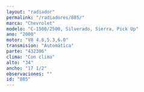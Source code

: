 ```yaml
---
layout: "radiador"
permalink: "/radiadores/885/"
marca: "Chevrolet"
modelo: "C-1500/2500, Silverado, Sierra, Pick Up"
ano: "2000"
motor: "V8 4.8,5.3,6.0"
transmision: "Automática"
parte: "432306"
clima: "Con clima"
alto: "34"
ancho: "17 1/2"
observaciones: ""
id: "885"
---
```


